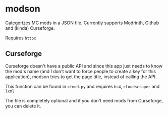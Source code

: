 # modson

Categorizes MC mods in a JSON file.
Currently supports Modrinth, Github and (kinda) Curseforge.

Requires `httpx`

## Curseforge
Curseforge doesn't have a public API and since this app just needs to know the mod's name (and I don't want to force people to create a key for this application), modson tries to get the page title, instead of calling the API.

This function can be found in `cfmod.py` and requires `bs4`, `cloudscraper` and `lxml`

The file is completely optional and if you don't need mods from Curseforge, you can delete it.